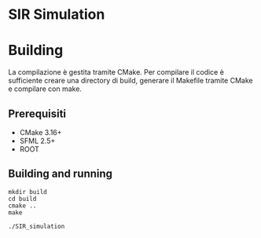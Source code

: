 # SIR Simulation


# Building

La compilazione è gestita tramite CMake. Per compilare il codice è sufficiente creare una directory di build, generare il Makefile tramite CMake e compilare con make.

## Prerequisiti

 - CMake 3.16+
 - SFML 2.5+
 - ROOT

## Building and running
    mkdir build
    cd build
    cmake ..
    make

    ./SIR_simulation

